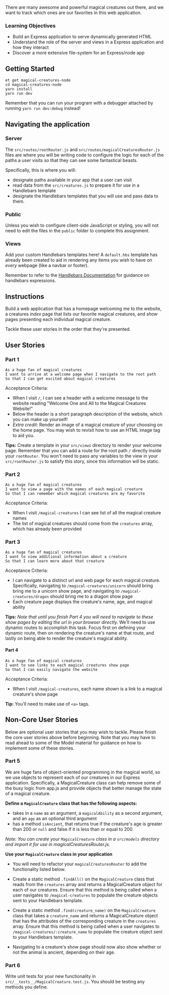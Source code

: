 There are many awesome and powerful magical creatures out there, and we want to track which ones are our favorites in this web application.

### Learning Objectives

- Build an Express application to serve dynamically generated HTML
- Understand the role of the server and views in a Express application and how they interact
- Discover a more extensive file-system for an Express/node app

## Getting Started

```no-highlight
et get magical-creatures-node
cd magical-creatures-node
yarn install
yarn run dev
```

Remember that you can run your program with a debugger attached by running `yarn run dev:debug` instead!

## Navigating the application

### Server

The `src/routes/rootRouter.js` and `src/routes/magicalCreaturesRouter.js` files are where you will be writing code to configure the logic for each of the paths a user visits so that they can see some fantastical beasts.

Specifically, this is where you will:

- designate paths available in your app that a user can visit
- read data from the `src/creatures.js` to prepare it for use in a Handlebars template
- designate the Handlebars templates that you will use and pass data to them.

### Public

Unless you wish to configure client-side JavaScript or styling, you will not need to edit the files in the `public` folder to complete this assignment.

### Views

Add your custom Handlebars templates here! A `default.hbs` template has already been created to aid in rendering any items you wish to have on _every_ webpage (like a navbar or footer).

Remember to refer to the [Handlebars Documentation](https://handlebarsjs.com/guide/) for guidance on handlebars expressions.

## Instructions

Build a web application that has a homepage welcoming me to the website, a creatures _index_ page that lists our favorite magical creatures, and _show_ pages presenting each individual magical creature.

Tackle these user stories in the order that they're presented.

## User Stories

### Part 1

```no-highlight
As a huge fan of magical creatures
I want to arrive at a welcome page when I navigate to the root path
So that I can get excited about magical creatures
```

Acceptance Criteria:

- When I visit `/`, I can see a header with a welcome message to the website reading "Welcome One and All to the Magical Creatures Website!"
- Below the header is a short paragraph description of the website, which you can make up yourself!
- _Extra credit:_ Render an image of a magical creature of your choosing on the home page. You may wish to revisit how to use an HTML image tag to aid you.

**Tips:** Create a template in your `src/views` directory to render your welcome page. Remember that you can add a route for the root path `/` directly inside your `rootRouter`. You won't need to pass any variables to the view in your `src/rootRouter.js` to satisfy this story, since this information will be static.

### Part 2

```no-highlight
As a huge fan of magical creatures
I want to view a page with the names of each magical creature
So that I can remember which magical creatures are my favorite
```

Acceptance Criteria:

- When I visit `/magical-creatures` I can see list of all the magical creature names
- The list of magical creatures should come from the `creatures` array, which has already been provided

### Part 3

```no-highlight
As a huge fan of magical creatures
I want to view additional information about a creature
So that I can learn more about that creature
```

Acceptance Criteria:

- I can navigate to a distinct url and web page for each magical creature. Specifically, navigating to `/magical-creatures/unicorn` should bring bring me to a unicorn show page, and navigating to `/magical-creatures/dragon` should bring me to a dragon show page
- Each creature page displays the creature's name, age, and magical ability

**Tips:** _Note that until you finish Part 4 you will need to navigate to these show pages by editing the url in your browser directly._ We'll need to use dynamic routes to accomplish this task. Focus first on defining your dynamic route, then on rendering the creature's name at that route, and lastly on being able to render the creature's magical ability.

#### Part 4

```no-highlight
As a huge fan of magical creatures
I want to see links to each magical creatures show page
So that I can easily navigate the website
```

Acceptance Criteria:

- When I visit `/magical-creatures`, each name shown is a link to a magical creature's show page

**Tip:** You'll need to make use of `<a>` tags.

## Non-Core User Stories

Below are optional user stories that you may wish to tackle. Please finish the core user stories above before beginning. Note that you may have to read ahead to some of the Model material for guidance on how to implement some of these stories.

### Part 5

We are huge fans of object-oriented programming in the magical world, so we use objects to represent each of our creatures in our Express application. Specifically, a MagicalCreature class can help remove some of the busy logic from app.js and provide objects that better manage the state of a magical creature.

**Define a `MagicalCreature` class that has the following aspects:**

- takes in a `name` as an argument, a `magicalAbility` as a second argument, and an `age` as an optional third argument
- has a method `isAncient`, that returns true if the creature's age is greater than 200 or `null` and false if it is less than or equal to 200.

_Note: You can create your `MagicalCreature` class in a `src/models` directory and import it for use in magicalCreaturesRouter.js._

**Use your `MagicalCreature` class in your application**

- You will need to refactor your `magicalCreaturesRouter` to add the functionality listed below.

- Create a static method `.findAll()` on the `MagicalCreature` class that reads from the `creatures` array and returns a MagicalCreature object for each of our creatures. Ensure that this method is being called when a user navigates to `/magical-creatures` to populate the creature objects sent to your Handlebars template.

- Create a static method `.find(creature_name)` on the `MagicalCreature` class that takes a `creature_name` and returns a MagicalCreature object that has the attributes of the corresponding creature in the `creatures` array. Ensure that this method is being called when a user navigates to `/magical-creatures/:creature_name` to populate the creature object sent to your Handlebars template.

- Navigating to a creature's show page should now also show whether or not the animal is ancient, depending on their age.

### Part 6

Write unit tests for your new functionality in `src/__tests__/MagicalCreature.test.js`. You should be testing any methods you define.
